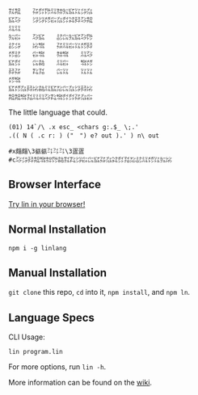 ```
㌟㌕　　㌲㌽㌙㍊㌗㍔㌮㍑㌄㌴
㌮㌂　　㌡㌡㍌㌫㌴㌽㌶㌇㌂㌕
㍊㍊　　　　　　　　　　　　
㍔㌫　　㌂㌮　　㍈㌭㍔㌮㌂㌙
㍈㌄　　㍖㌖　　㌲㍊㌫㍑㍌㌇
㍌㍈　　㌫㌖　　㌗㌖　　㍊㌂
㌮㌽　　㌭㌚　　㍊㌫　　㌖㍌
㌇㌲　　㌠㍃　　㌭㍑　　㍑㍑
㍌㌖　　　　　　　　　　　　
㌮㍌㌴㌇㍖㌚㍊㌮㍇㌭㌴㌡㌇㍖
㌕㌕㌖㍃㍊㍊㌂㌠㌖㌽㌽㌲㌴㌫
```

The little language that could.

```
(01) 14`/\ .x esc_ <chars g:.$_ \;.'
.(( N ( .c r: ) ("　") e? out ).' ) n\ out

#x㿳㿳\3㼳㼳㌳㌳㌳\3㿿㿿
#c㌂㌄㌇㌕㌖㌗㌙㌚㌟㌠㌡㌫㌭㌮㌲㌴㌶㌽㍃㍇㍈㍊㍌㍑㍔㍖
```

## Browser Interface

[Try lin in your browser!](https://replit.com/@molarmanful/try-lin)

## Normal Installation

    npm i -g linlang

## Manual Installation

`git clone` this repo, `cd` into it, `npm install`, and `npm ln`.

## Language Specs

CLI Usage:

    lin program.lin

For more options, run `lin -h`.

More information can be found on the [wiki](https://github.com/molarmanful/lin/wiki).